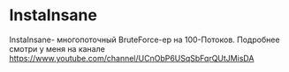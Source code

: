 # InstaInsane
InstaInsane- многопоточный BruteForce-ер на 100-Потоков. Подробнее смотри у меня на канале https://www.youtube.com/channel/UCnObP6USqSbFqrQUtJMisDA 
